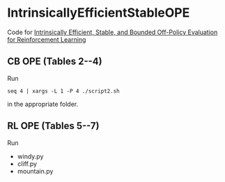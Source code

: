 # IntrinsicallyEfficientStableOPE

Code for [Intrinsically Efficient, Stable, and Bounded Off-Policy Evaluation for Reinforcement Learning](https://arxiv.org/abs/1906.03735)

## CB OPE (Tables 2--4)

Run
```
seq 4 | xargs -L 1 -P 4 ./script2.sh
```
in the appropriate folder.

## RL OPE (Tables 5--7)

Run
- windy.py
- cliff.py
- mountain.py
